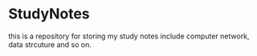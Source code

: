 # StudyNotes
this is a repository for storing my study notes include computer network, data strcuture and so on.
